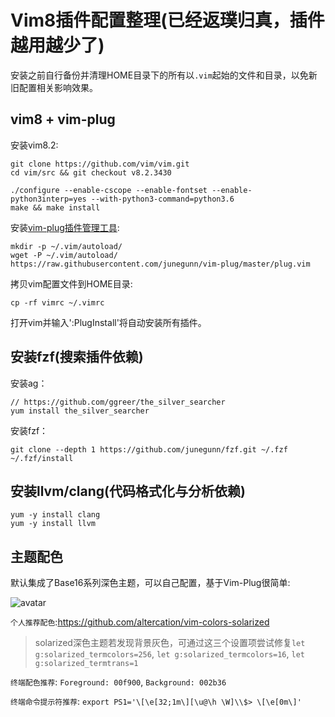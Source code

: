 Vim8插件配置整理(已经返璞归真，插件越用越少了)
==============================================

安装之前自行备份并清理HOME目录下的所有以`.vim`起始的文件和目录，以免新旧配置相关影响效果。

## vim8 + vim-plug

安装vim8.2:

```shell
git clone https://github.com/vim/vim.git
cd vim/src && git checkout v8.2.3430

./configure --enable-cscope --enable-fontset --enable-python3interp=yes --with-python3-command=python3.6
make && make install
```

安装[vim-plug插件管理工具](https://github.com/junegunn/vim-plug):

```shell
mkdir -p ~/.vim/autoload/
wget -P ~/.vim/autoload/ https://raw.githubusercontent.com/junegunn/vim-plug/master/plug.vim
```

拷贝vim配置文件到HOME目录:

```shell
cp -rf vimrc ~/.vimrc
```

打开vim并输入':PlugInstall'将自动安装所有插件。

## 安装fzf(搜索插件依赖)

安装ag：

```shell
// https://github.com/ggreer/the_silver_searcher
yum install the_silver_searcher
```

安装fzf：

```shell
git clone --depth 1 https://github.com/junegunn/fzf.git ~/.fzf
~/.fzf/install
```

## 安装llvm/clang(代码格式化与分析依赖)

```shell
yum -y install clang
yum -y install llvm
```

## 主题配色

默认集成了Base16系列深色主题，可以自己配置，基于Vim-Plug很简单:

![avatar](https://cloud.githubusercontent.com/assets/10374559/23341312/1961f416-fc45-11e6-83ba-d7180c5fdd6d.png)

`个人推荐配色`:https://github.com/altercation/vim-colors-solarized

> solarized深色主题若发现背景灰色，可通过这三个设置项尝试修复`let g:solarized_termcolors=256`, `let g:solarized_termcolors=16`, `let g:solarized_termtrans=1`

`终端配色推荐`: `Foreground: 00f900`, `Background: 002b36`

`终端命令提示符推荐`: `export PS1='\[\e[32;1m\][\u@\h \W]\\$> \[\e[0m\]'`
